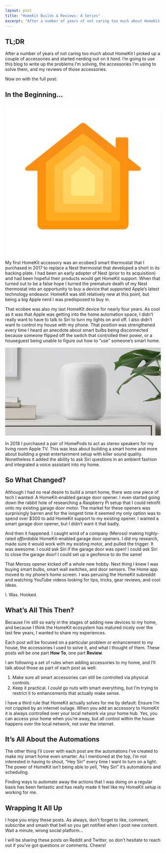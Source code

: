 ```yaml
---
layout: post
title: "HomeKit Builds & Reviews: A Series"
excerpt: "After a number of years of not caring too much about HomeKit I picked up a couple of accessories and started nerding out on it _hard_. I’m going to use this blog to write up the problems I’m solving, the accessories I’m using to solve them, and my reviews of those accessories."
---
```


## TL;DR

After a number of years of not caring too much about HomeKit I picked up a couple of accessories and started nerding out on it _hard_. I’m going to use this blog to write up the problems I’m solving, the accessories I’m using to solve them, and my reviews of those accessories. 

Now on with the full post:

## In the Beginning…

<img src="/assets/images/HomeKitIcon.png" align="left" alt="Apple's HomeKit Icon"/><p>My first HomeKit accessory was an ecobee3 smart thermostat that I purchased in 2017 to replace a Nest thermostat that developed a short in its backing plate. I had been an early adopter of Nest (prior to its acquisition) and had been hopeful their products would get HomeKit support. When that turned out to be a false hope I turned the premature death of my Nest thermostat into an opportunity to buy a device that supported Apple’s latest technology endeavor. HomeKit was still relatively new at this point, but being a big Apple nerd I was predisposed to buy in.</p>

That ecobee was also my last HomeKIt device for nearly four years. As cool as it was that Apple was getting into the home automation space, I didn’t really want to have to talk to Siri to turn my lights on and off. I also didn’t want to control my house with my phone. That position was strengthened every time I heard an anecdote about smart bulbs being disconnected because someone flipped off the switch that controlled their power, or a houseguest being unable to figure out how to “use” someone’s smart home.

![The original white HomePod, on a shelf](/assets/images/homepod-white-shelf.jpeg)

In 2018 I purchased a pair of HomePods to act as stereo speakers for my living room Apple TV. This was less about building a smart home and more about building a great entertainment setup with killer sound quality. Nonetheless it added the ability to ask Siri questions in an ambient fashion and integrated a voice assistant into my home.

## So What Changed?

Although I had no real desire to build a smart home, there _was_ one piece of tech I wanted: A HomeKit-enabled garage door opener. I even started going down the rabbit hole of researching a Raspberry Pi setup that I could retrofit onto my existing garage door motor. The market for these openers was surprisingly barren and for the longest time it seemed my only option was to spend over $300 to add HomeKit support to my existing opener. I wanted a smart garage door opener, but I didn’t want it that badly.

And then it happened. I caught wind of a company (Meross) making highly-rated _affordable_ HomeKit-enabled garage door openers. I did my research, made sure it would work with my existing motor, and pulled the trigger. It was awesome. I could ask Siri if the garage door was open! I could ask Siri to close the garage door! I could set up a geofence to do the same!

That Meross opener kicked off a whole new hobby. Next thing I knew I was buying smart bulbs, smart wall switches, and door sensors. The Home app moved to my phone’s home screen. I was perusing the HomeKit subreddit and watching YouTube videos looking for tips, tricks, gear reviews, and cool ideas.

I. Was. Hooked.

## What’s All This Then?

Because I’m still so early in the stages of adding new devices to my home, and because I think the HomeKit ecosystem has matured nicely over the last few years, I wanted to share my experiences.

Each post will be focused on a particular problem or enhancement to my house, the accessories I used to solve it, and what I thought of them. These posts will be one part **How To**, one part **Review**.

I am following a set of rules when adding accessories to my home, and I’ll talk about those as part of each post as well:

1.	Make sure all smart accessories can still be controlled via physical controls. 
2.	Keep it practical. I *could* go nuts with smart everything, but I’m trying to restrict it to enhancements that actually make sense. 

I have a third rule that HomeKit actually solves for me by default: Ensure I’m not crippled by an internet outage. When you add an accessory to HomeKit it is always controlled over your local network via your home hub. Yes, you can access your home when you’re away, but all control within the house happens over the local network, not over the internet.

## It’s All About the Automations

The other thing I’ll cover with each post are the automations I’ve created to make my smart home even smarter. As I mentioned at the top, I’m not interested in having to shout, “Hey Siri” every time I want to turn on a light. The power of HomeKit isn’t being able to yell, “Hey Siri” it’s automations and scheduling.

Finding ways to automate away the actions that I was doing on a regular basis has been fantastic and has really made it feel like my HomeKit setup is working for me.

## Wrapping It All Up

I hope you enjoy these posts. As always, don’t forget to like, comment, subscribe and smash that bell so you get notified when I post new content. Wait a minute, wrong social platform…

I will be sharing these posts on Reddit and Twitter, so don’t hesitate to reach out if you’ve got questions or comments. Cheers!